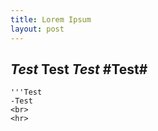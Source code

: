 ```yaml
---
title: Lorem Ipsum
layout: post
---
```

*Test*
**Test**
***Test***
#Test#
---
```Test
'''Test
-Test
<br>
<hr>
